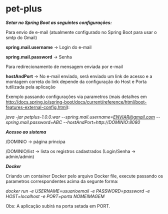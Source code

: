 # pet-plus

**_Setar no Spring Boot as seguintes configurações:_**

Para envio de e-mail (atualmente configurado no Spring Boot para usar o smtp do Gmail)

**spring.mail.username** -> Login do e-mail

**spring.mail.password** -> Senha


Para redirecionamento de mensagem enviada por e-mail

**hostAndPort** -> No e-mail enviado, será enviado um link de acesso e a montagem correta do link depende da configuração do Host e Porta tutilizada pela aplicação


Exemplo passando configurações via parametros (mais detalhes em http://docs.spring.io/spring-boot/docs/current/reference/html/boot-features-external-config.html):

_java -jar petplus-1.0.0.war --spring.mail.username=ENVIAR@gmail.com --spring.mail.password=ABC --hostAndPort=http://DOMINIO:8080_



**_Acesso ao sistema_**

/DOMINIO -> página principa

/DOMINIO/list -> lista os registros cadastrados (Login/Senha -> admin/admin)


**_Docker_**

Criando um container Docker pelo arquivo Docker file, execute passando os parametros correspondentes acima da segunte forma:

_docker run -e USERNAME=usuarioemail -e PASSWORD=password -e HOST=localhost -e PORT=porta NOMEIMAGEM_

Obs: A aplicação subirá na porta setada em PORT.